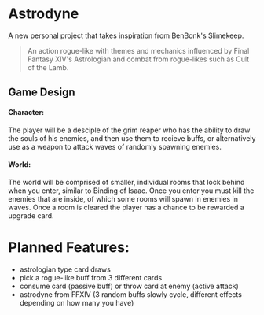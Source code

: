 # Astrodyne
 A new personal project that takes inspiration from BenBonk's Slimekeep.
  > An action rogue-like with themes and mechanics influenced by Final Fantasy XIV's Astrologian and combat from rogue-likes such as Cult of the Lamb.
 
###
 
## Game Design
 
#### Character:
The player will be a desciple of the grim reaper who has the ability to draw the souls of his enemies, and then use them to recieve buffs, or alternatively use as a weapon to attack waves of randomly spawning enemies.

#### World: 
The world will be comprised of smaller, individual rooms that lock behind when you enter, similar to Binding of Isaac. Once you enter you must kill the enemies that are inside, of which some rooms will spawn in enemies in waves. Once a room is cleared the player has a chance to be rewarded a upgrade card.

###
 
# Planned Features:
* astrologian type card draws
* pick a rogue-like buff from 3 different cards
* consume card (passive buff) or throw card at enemy (active attack)
* astrodyne from FFXIV (3 random buffs slowly cycle, different effects depending on how many you have)

